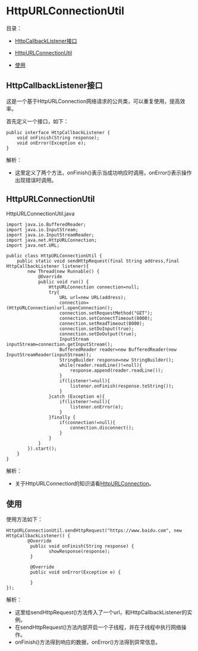 # HttpURLConnectionUtil

目录：

- [HttpCallbackListener接口](#httpcallbacklistener接口)

- [HttpURLConnectionUtil](#httpurlconnectionutil)
- [使用](#使用)

## HttpCallbackListener接口

这是一个基于HttpURLConnection网络请求的公共类，可以重复使用，提高效率。

首先定义一个接口，如下：

```
public interface HttpCallbackListener {
    void onFinish(String response);
    void onError(Exception e);
}
```

解析：

- 这里定义了两个方法，onFinish()表示当成功响应时调用，onError()表示操作出现错误时调用。

## HttpURLConnectionUtil

HttpURLConnectionUtil.java

```
import java.io.BufferedReader;
import java.io.InputStream;
import java.io.InputStreamReader;
import java.net.HttpURLConnection;
import java.net.URL;

public class HttpURLConnectionUtil {
    public static void sendHttpRequest(final String address,final HttpCallbackListener listener){
        new Thread(new Runnable() {
            @Override
            public void run() {
                HttpURLConnection connection=null;
                try{
                    URL url=new URL(address);
                    connection=(HttpURLConnection)url.openConnection();
                    connection.setRequestMethod("GET");
                    connection.setConnectTimeout(8000);
                    connection.setReadTimeout(8000);
                    connection.setDoInput(true);
                    connection.setDoOutput(true);
                    InputStream inputStream=connection.getInputStream();
                    BufferedReader reader=new BufferedReader(new InputStreamReader(inputStream));
                    StringBuilder response=new StringBuilder();
                    while(reader.readLine()!=null){
                        response.append(reader.readLine());
                    }
                    if(listener!=null){
                        listener.onFinish(response.toString());
                    }
                }catch (Exception e){
                    if(listener!=null){
                        listener.onError(e);
                    }
                }finally {
                    if(connection!=null){
                        connection.disconnect();
                    }
                }
            }
        }).start();
    }
}
```

解析：

- 关于HttpURLConnection的知识请看[HttpURLConnection](https://lcfu1.github.io/Note/Android/Network/HttpURLConnection.html)。

## 使用

使用方法如下：

```
HttpURLConnectionUtil.sendHttpRequest("https://www.baidu.com", new HttpCallbackListener() {
		@Override
         public void onFinish(String response) {
				showResponse(response);
         }

         @Override
         public void onError(Exception e) {

         }
});
```

解析：

- 这里给sendHttpRequest()方法传入了一个url，和HttpCallbackListener的实例。
- 在sendHttpRequest()方法内部开启一个子线程，并在子线程中执行网络操作。
- onFinish()方法得到响应的数据，onError()方法得到异常信息。
